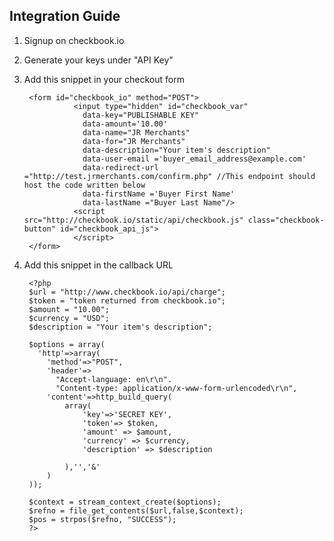 Integration Guide
--------

1. Signup on checkbook.io  
2. Generate your keys under "API Key"  
3. Add this snippet in your checkout form  

        <form id="checkbook_io" method="POST">
                  <input type="hidden" id="checkbook_var"
                    data-key="PUBLISHABLE KEY"
                    data-amount='10.00'
                    data-name="JR Merchants"
                    data-for="JR Merchants"
                    data-description="Your item's description"
                    data-user-email ='buyer_email_address@example.com'
                    data-redirect-url ="http://test.jrmerchants.com/confirm.php" //This endpoint should host the code written below             
                    data-firstName ='Buyer First Name'
                    data-lastName ="Buyer Last Name"/>
                  <script src="http://checkbook.io/static/api/checkbook.js" class="checkbook-button" id="checkbook_api_js">
                  </script>
        </form>


4. Add this snippet  in the callback URL  

        <?php
        $url = "http://www.checkbook.io/api/charge";
        $token = "token returned from checkbook.io";      
        $amount = "10.00";
        $currency = "USD";
        $description = "Your item's description";
    
        $options = array(
          'http'=>array(
            'method'=>"POST",
            'header'=>
              "Accept-language: en\r\n".
              "Content-type: application/x-www-form-urlencoded\r\n",
            'content'=>http_build_query(
                array(            
                    'key'=>'SECRET KEY',
                    'token'=> $token,
                    'amount' => $amount,
                    'currency' => $currency,
                    'description' => $description
                    
                ),'','&'
            )
        ));
    
        $context = stream_context_create($options);
        $refno = file_get_contents($url,false,$context);
        $pos = strpos($refno, "SUCCESS");
        ?>

